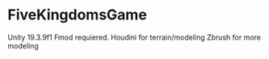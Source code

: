 # FiveKingdomsGame

Unity 19.3.9f1
Fmod requiered.
Houdini for terrain/modeling
Zbrush for more modeling
